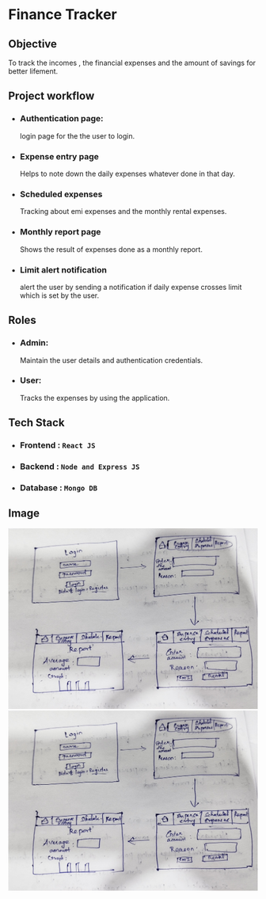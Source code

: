 # **Finance Tracker**

## Objective
To track the incomes , the financial expenses and the amount of savings for better lifement.

## Project workflow
- ### Authentication page:
  login page for the the user to login.

- ### Expense entry page
  Helps to note down the daily expenses whatever done in that day.

- ### Scheduled expenses
  Tracking about emi expenses and the monthly rental expenses.

- ### Monthly report page
  Shows the result of expenses done as a monthly report.

- ### Limit alert notification
  alert the user by sending a notification if daily expense crosses limit which is set by the user.

## Roles
- ### Admin:
  Maintain the user details and authentication credentials.

- ### User:
  Tracks the expenses by using the application.

## Tech Stack
- ### Frontend : `React JS`
- ### Backend  : `Node and Express JS`
- ### Database : `Mongo DB`

## Image
<img src="Fiance Tracker.jpg">
<img src="Fiance Tracker.jpg">
